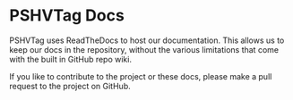 # PSHVTag Docs

PSHVTag uses ReadTheDocs to host our documentation.  This allows us to keep our docs in the repository, without the various limitations that come with the built in GitHub repo wiki.

If you like to contribute to the project or these docs, please make a pull request to the project on GitHub.